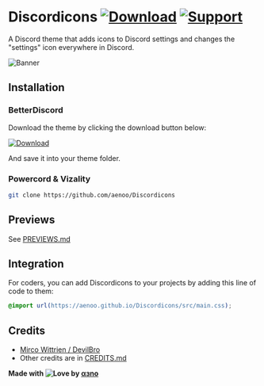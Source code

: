 # Discordicons [![Download][download-badge]][download-link] [![Support][support-badge]][support-link]

[download-badge]: https://aenoo.github.io/Discordicons/.github/icons/download.svg
[support-badge]: https://aenoo.github.io/Discordicons/.github/icons/support.svg
[download-link]: https://github.com/aenoo/Discordicons/releases/download/v0.0.1/discordicons.theme.css
[support-link]: https://github.com/aenoo/Discordicons/issues

A Discord theme that adds icons to Discord settings and changes the "settings" icon everywhere in Discord.

![Banner](https://aenoo.github.io/Discordicons/assets/banner.png)

## Installation

### BetterDiscord

Download the theme by clicking the download button below:

[![Download](https://aenoo.github.io/Discordicons/.github/download-button.svg)][download-link]

And save it into your theme folder.

### Powercord & Vizality

```sh
git clone https://github.com/aenoo/Discordicons
```

## Previews

See [PREVIEWS.md](https://github.com/aenoo/Discordicons/blob/main/PREVIEWS.md)

## Integration

For coders, you can add Discordicons to your projects by adding this line of code to them:

```css
@import url(https://aenoo.github.io/Discordicons/src/main.css);
```

## Credits

- [Mirco Wittrien / DevilBro](https://github.com/mwittrien)
- Other credits are in [CREDITS.md](https://github.com/aenoo/Discordicons/blob/main/CREDITS.md)

**Made with ![Love](https://aenoo.github.io/Discordicons/.github/icons/heart.svg) by [αɜno](https://github.com/aenoo)**

